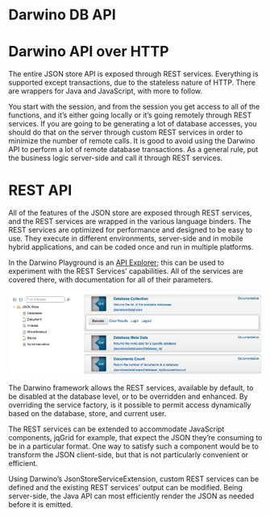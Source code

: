 Darwino DB API
=======================

# Darwino API over HTTP
The entire JSON store API is exposed through REST services. Everything is supported except transactions, due to the stateless nature of HTTP. There are wrappers for Java and JavaScript, with more to follow.

You start with the session, and from the session you get access to all of the functions, and it’s either going locally or it’s going remotely through REST services. If you are going to be generating a lot of database accesses, you should do that on the server through custom REST services in order to minimize the number of remote calls. It is good to avoid using the Darwino API to perform a lot of remote database transactions. As a general rule, put the business logic server-side and call it through REST services.

# REST API
All of the features of the JSON store are exposed through REST services, and the REST services are wrapped in the various language binders. The REST services are optimized for performance and designed to be easy to use. They execute in different environments, server-side and in mobile hybrid applications, and can be coded once and run in multiple platforms.

In the Darwino Playground is an [API Explorer](http://playground.darwino.com/playground.nsf/Explorer.xsp); this can be used to experiment with the REST Services’ capabilities. All of the services are covered there, with documentation for all of their parameters.

![](api_explorer.png)


The Darwino framework allows the REST services, available by default, to be disabled at the database level, or to be overridden and enhanced. By overriding the service factory, is it possible to permit access dynamically based on the database, store, and current user.

The REST services can be extended to accommodate JavaScript components, jqGrid for example, that expect the JSON they’re consuming to be in a particular format. One way to satisfy such a component would be to transform the JSON client-side, but that is not particularly convenient or efficient.

Using Darwino’s JsonStoreServiceExtension, custom REST services can be defined and the existing REST services’ output can be modified. Being server-side, the Java API can most efficiently render the JSON as needed before it is emitted.
